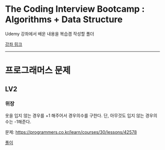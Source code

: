 # The Coding Interview Bootcamp : Algorithms + Data Structure

Udemy 강좌에서 배운 내용을 복습겸 작성할 폴더

[강좌 링크](https://www.udemy.com/course/coding-interview-bootcamp-algorithms-and-data-structure/)

---

# 프로그래머스 문제

## LV2

### 위장

옷을 입지 않는 경우를 +1 해주어서 경우의수를 구한다. 단, 아무것도 입지 않는 경우의수는 -1해준다.

문제: https://programmers.co.kr/learn/courses/30/lessons/42578

[풀이](https://github.com/hayoung123/Algorithm-Challenge/blob/master/%ED%94%84%EB%A1%9C%EA%B7%B8%EB%9E%98%EB%A8%B8%EC%8A%A4/lv2-%EC%9C%84%EC%9E%A5.js)
